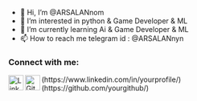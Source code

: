 - 👋 Hi, I’m @ARSALANnom
- 👀 I’m interested in python & Game Developer & ML
- 🌱 I’m currently learning Ai & Game Developer & ML
- 📫 How to reach me telegram id : @ARSALANnyn

<h3 align="left">Connect with me:</h3>
<p align="left">
<img align="left" alt="LinkedIn" width="30px" src="https://cdn.jsdelivr.net/npm/simple-icons@v3/icons/linkedin.svg" />(https://www.linkedin.com/in/yourprofile/)
<img align="left" alt="GitHub" width="30px" src="https://cdn.jsdelivr.net/npm/simple-icons@v3/icons/github.svg" />(https://github.com/yourgithub/)
</p>

<!---
ARSALANys/ARSALANys is a ✨ special ✨ repository because its `README.md` (this file) appears on your GitHub profile.
You can click the Preview link to take a look at your changes.
--->
